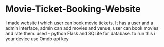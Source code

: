 # Movie-Ticket-Booking-Website
I made website i which user can book movie tickets. It has a user and a admin interface, admin can add movies and venue, user can book movies and rate them. used - python Flask and SQLite for database.
to run this i your device use Omdb api key

